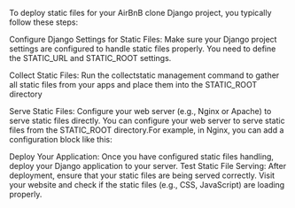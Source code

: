 To deploy static files for your AirBnB clone Django project, you typically follow these steps:

Configure Django Settings for Static Files:
Make sure your Django project settings are configured to handle static files properly. You need to define the STATIC_URL and STATIC_ROOT settings.

Collect Static Files:
Run the collectstatic management command to gather all static files from your apps and place them into the STATIC_ROOT directory

Serve Static Files:
Configure your web server (e.g., Nginx or Apache) to serve static files directly. You can configure your web server to serve static files from the STATIC_ROOT directory.For example, in Nginx, you can add a configuration block like this:

Deploy Your Application:
Once you have configured static files handling, deploy your Django application to your server.
Test Static File Serving:
After deployment, ensure that your static files are being served correctly. Visit your website and check if the static files (e.g., CSS, JavaScript) are loading properly.

